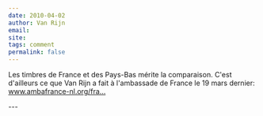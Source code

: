 ```yaml
---
date: 2010-04-02
author: Van Rijn
email: 
site: 
tags: comment
permalink: false
---
```


<p>Les timbres de France et des Pays-Bas mérite la comparaison. C'est d'ailleurs ce que Van Rijn a fait à l'ambassade de France le 19 mars dernier:<br />
<a href="http://www.ambafrance-nl.org/france_paysbas/spip.php?article11824" title="http://www.ambafrance-nl.org/france_paysbas/spip.php?article11824" rel="nofollow">www.ambafrance-nl.org/fra...</a></p>
---